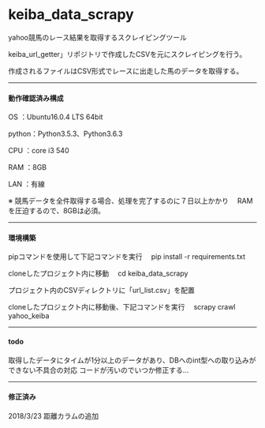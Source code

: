 # keiba_data_scrapy

yahoo競馬のレース結果を取得するスクレイピングツール

keiba_url_getter」リポジトリで作成したCSVを元にスクレイピングを行う。

作成されるファイルはCSV形式でレースに出走した馬のデータを取得する。

*****
#### 動作確認済み構成

OS    ：Ubuntu16.0.4 LTS 64bit

python：Python3.5.3、Python3.6.3

CPU   ：core i3 540

RAM   ：8GB

LAN   ：有線

※ 競馬データを全件取得する場合、処理を完了するのに７日以上かかり
 　RAMを圧迫するので、8GBは必須。

*****
#### 環境構築

pipコマンドを使用して下記コマンドを実行
　pip install -r requirements.txt

cloneしたプロジェクト内に移動
　cd keiba_data_scrapy
 
プロジェクト内のCSVディレクトリに「url_list.csv」を配置

cloneしたプロジェクト内に移動後、下記コマンドを実行
　scrapy crawl yahoo_keiba

*****
#### todo

取得したデータにタイムが1分以上のデータがあり、DBへのint型への取り込みができない不具合の対応
コードが汚いのでいつか修正する...

*****
#### 修正済み

2018/3/23  距離カラムの追加
